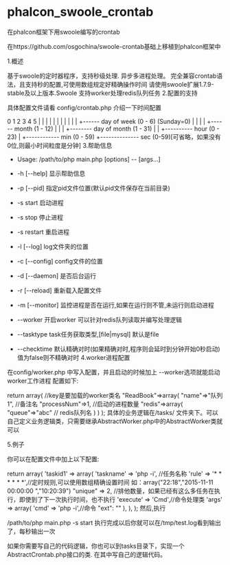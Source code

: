 # phalcon_swoole_crontab
在phalcon框架下用swoole编写的crontab

在https://github.com/osgochina/swoole-crontab基础上移植到phalcon框架中

1.概述

基于swoole的定时器程序，支持秒级处理.
异步多进程处理。
完全兼容crontab语法，且支持秒的配置,可使用数组规定好精确操作时间
请使用swoole扩展1.7.9-stable及以上版本.Swoole
支持worker处理redis队列任务
2.配置的支持

具体配置文件请看 config/crontab.php 介绍一下时间配置

0   1   2   3   4   5
|   |   |   |   |   |
|   |   |   |   |   +------ day of week (0 - 6) (Sunday=0)
|   |   |   |   +------ month (1 - 12)
|   |   |   +-------- day of month (1 - 31)
|   |   +---------- hour (0 - 23)
|   +------------ min (0 - 59)
+-------------- sec (0-59)[可省略，如果没有0位,则最小时间粒度是分钟]
3.帮助信息

* Usage: /path/to/php main.php [options] -- [args...]

* -h [--help]        显示帮助信息
* -p [--pid]         指定pid文件位置(默认pid文件保存在当前目录)
* -s start           启动进程
* -s stop            停止进程
* -s restart         重启进程
* -l [--log]         log文件夹的位置
* -c [--config]      config文件的位置
* -d [--daemon]      是否后台运行
* -r [--reload]      重新载入配置文件
* -m [--monitor]     监控进程是否在运行,如果在运行则不管,未运行则启动进程
* --worker           开启worker 可以针对redis队列读取并编写处理逻辑
* --tasktype         task任务获取类型,[file|mysql] 默认是file
* --checktime        默认精确对时(如果精确对时,程序则会延时到分钟开始0秒启动) 值为false则不精确对时
4.worker进程配置

在config/worker.php 中写入配置，并且启动的时候加上 --worker选项就能启动worker工作进程 配置如下:

return array(
    //key是要加载的worker类名
    "ReadBook"=>array(
        "name"=>"队列1",            //备注名
        "processNum"=>1,           //启动的进程数量
        "redis"=>array(
            "queue"=>"abc"          // redis队列名
        )
    )
);
具体的业务逻辑在/tasks/ 文件夹下。可以自己定义业务逻辑类，只需要继承AbstractWorker.php中的AbstractWorker类就可以

5.例子

你可以在配置文件中加上以下配置:

return array(
    'taskid1' =>
        array(
            'taskname' => 'php -i',  //任务名称
            'rule' => '* * * * * *',//定时规则,可以使用数组精确设置时间 如：array("22:18","2015-11-11 00:00:00 ","10:20:39")
            "unique" => 2, //排他数量，如果已经有这么多任务在执行，即使到了下一次执行时间，也不执行
            'execute'  => 'Cmd',//命令处理类
            'args' =>
                array(
                    'cmd'    => 'php -i',//命令
                    "ext": ""
                ),
        ),
);
然后,执行

/path/to/php main.php -s start
执行完成以后你就可以在/tmp/test.log看到输出了，每秒输出一次

如果你需要写自己的代码逻辑，你也可以到tasks目录下，实现一个AbstractCrontab.php接口的类. 在其中写自己的逻辑代码。


